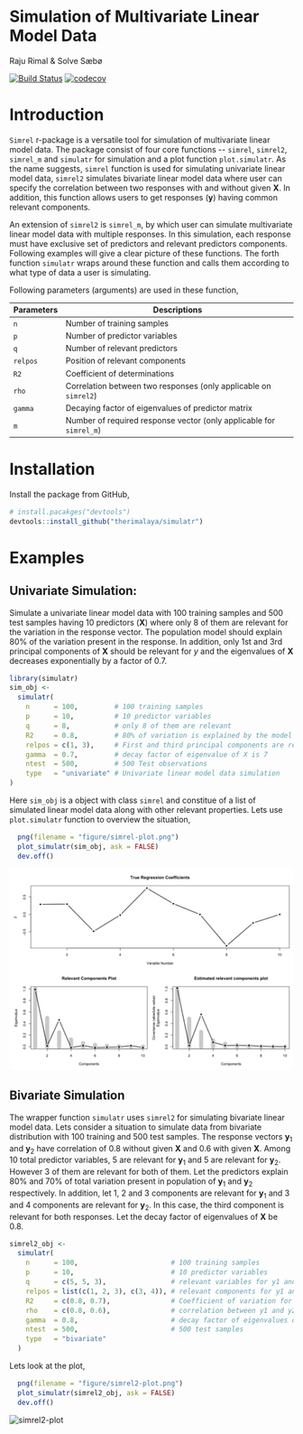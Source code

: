 Simulation of Multivariate Linear Model Data
================
Raju Rimal & Solve Sæbø

[![Build Status](https://travis-ci.com/therimalaya/simulatr.svg?token=typpys6NkDJ7vULJQyan&branch=master)](https://travis-ci.com/therimalaya/simulatr) [![codecov](https://codecov.io/gh/therimalaya/simulatr/branch/master/graph/badge.svg?token=sahOmz8jFf)](https://codecov.io/gh/therimalaya/simulatr)

Introduction
============

`Simrel` r-package is a versatile tool for simulation of multivariate linear model data. The package consist of four core functions -- `simrel`, `simrel2`, `simrel_m` and `simulatr` for simulation and a plot function `plot.simulatr`. As the name suggests, `simrel` function is used for simulating univariate linear model data, `simrel2` simulates bivariate linear model data where user can specify the correlation between two responses with and without given **X**. In addition, this function allows users to get responses (**y**) having common relevant components.

An extension of `simrel2` is `simrel_m`, by which user can simulate multivariate linear model data with multiple responses. In this simulation, each response must have exclusive set of predictors and relevant predictors components. Following examples will give a clear picture of these functions. The forth function `simulatr` wraps around these function and calls them according to what type of data a user is simulating.

Following parameters (arguments) are used in these function,

| Parameters | Descriptions                                                        |
|------------|---------------------------------------------------------------------|
| `n`        | Number of training samples                                          |
| `p`        | Number of predictor variables                                       |
| `q`        | Number of relevant predictors                                       |
| `relpos`   | Position of relevant components                                     |
| `R2`       | Coefficient of determinations                                       |
| `rho`      | Correlation between two responses (only applicable on `simrel2`)    |
| `gamma`    | Decaying factor of eigenvalues of predictor matrix                  |
| `m`        | Number of required response vector (only applicable for `simrel_m`) |

Installation
============

Install the package from GitHub,

``` r
# install.pacakges("devtools")
devtools::install_github("therimalaya/simulatr")
```

Examples
========

Univariate Simulation:
----------------------

Simulate a univariate linear model data with 100 training samples and 500 test samples having 10 predictors (**X**) where only 8 of them are relevant for the variation in the response vector. The population model should explain 80% of the variation present in the response. In addition, only 1st and 3rd principal components of **X** should be relevant for *y* and the eigenvalues of **X** decreases exponentially by a factor of 0.7.

``` r
library(simulatr)
sim_obj <- 
  simulatr(
    n      = 100,         # 100 training samples
    p      = 10,          # 10 predictor variables
    q      = 8,           # only 8 of them are relevant
    R2     = 0.8,         # 80% of variation is explained by the model
    relpos = c(1, 3),     # First and third principal components are relevant
    gamma  = 0.7,         # decay factor of eigenvalue of X is 7
    ntest  = 500,         # 500 Test observations
    type   = "univariate" # Univariate linear model data simulation
)
```

Here `sim_obj` is a object with class `simrel` and constitue of a list of simulated linear model data along with other relevant properties. Lets use `plot.simulatr` function to overview the situation,

``` r
  png(filename = "figure/simrel-plot.png")
  plot_simulatr(sim_obj, ask = FALSE)
  dev.off()
```

![simrel-plot](figure/simrel-plot.png)

Bivariate Simulation
--------------------

The wrapper function `simulatr` uses `simrel2` for simulating bivariate linear model data. Lets consider a situation to simulate data from bivariate distribution with 100 training and 500 test samples. The response vectors **y**<sub>1</sub> and **y**<sub>2</sub> have correlation of 0.8 without given **X** and 0.6 with given **X**. Among 10 total predictor variables, 5 are relevant for **y**<sub>1</sub> and 5 are relevant for **y**<sub>2</sub>. However 3 of them are relevant for both of them. Let the predictors explain 80% and 70% of total variation present in population of **y**<sub>1</sub> and **y**<sub>2</sub> respectively. In addition, let 1, 2 and 3 components are relevant for **y**<sub>1</sub> and 3 and 4 components are relevant for **y**<sub>2</sub>. In this case, the third component is relevant for both responses. Let the decay factor of eigenvalues of **X** be 0.8.

``` r
simrel2_obj <- 
  simulatr(
    n      = 100,                       # 100 training samples
    p      = 10,                        # 10 predictor variables
    q      = c(5, 5, 3),                # relevant variables for y1 and y2
    relpos = list(c(1, 2, 3), c(3, 4)), # relevant components for y1 and y2
    R2     = c(0.8, 0.7),               # Coefficient of variation for y1 and y2
    rho    = c(0.8, 0.6),               # correlation between y1 and y2 with and without given X
    gamma  = 0.8,                       # decay factor of eigenvalues of X
    ntest  = 500,                       # 500 test samples
    type   = "bivariate"
  )
```

Lets look at the plot,

``` r
  png(filename = "figure/simrel2-plot.png")
  plot_simulatr(simrel2_obj, ask = FALSE)
  dev.off()
```

![simrel2-plot](figure/simrel2-plot.png)
